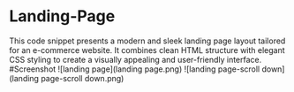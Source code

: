 # Landing-Page
This code snippet presents a modern and sleek landing page layout tailored for an e-commerce website. It combines clean HTML structure with elegant CSS styling to create a visually appealing and user-friendly interface.
#Screenshot
![landing page](landing page.png)
![landing page-scroll down](landing page-scroll down.png)
